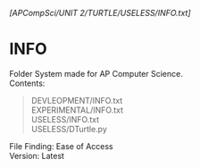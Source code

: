 *[APCompSci/UNIT 2/TURTLE/USELESS/INFO.txt]*


# INFO #
Folder System made for AP Computer Science.  
Contents:  
>DEVLEOPMENT/INFO.txt  
>EXPERIMENTAL/INFO.txt  
>USELESS/INFO.txt  
>USELESS/DTurtle.py  


File Finding: Ease of Access  
Version: Latest  
